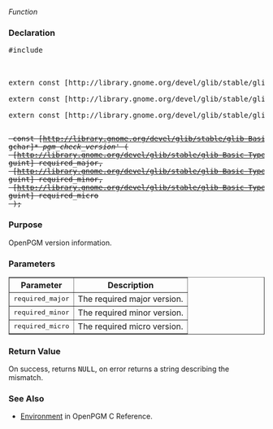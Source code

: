 _Function_
### Declaration ###
<pre>
#include <pgm/pgm.h><br>
<br>
extern const [http://library.gnome.org/devel/glib/stable/glib-Basic-Types.html#guint guint] *pgm_major_version*;<br>
extern const [http://library.gnome.org/devel/glib/stable/glib-Basic-Types.html#guint guint] *pgm_minor_version*;<br>
extern const [http://library.gnome.org/devel/glib/stable/glib-Basic-Types.html#guint guint] *pgm_micro_version*;<br>
</pre>

<strike><pre>
const [http://library.gnome.org/devel/glib/stable/glib-Basic-Types.html#gchar gchar]* *pgm_check_version*' (<br>
[http://library.gnome.org/devel/glib/stable/glib-Basic-Types.html#guint guint]      required_major,<br>
[http://library.gnome.org/devel/glib/stable/glib-Basic-Types.html#guint guint]      required_minor,<br>
[http://library.gnome.org/devel/glib/stable/glib-Basic-Types.html#guint guint]      required_micro<br>
);</pre></strike>

### Purpose ###
OpenPGM version information.

### Parameters ###
<table cellpadding='5' border='1' cellspacing='0'>
<tr>
<th>Parameter</th>
<th>Description</th>
</tr>
<tr>
<td><tt>required_major</tt></td>
<td>The required major version.</td>
</tr><tr>
<td><tt>required_minor</tt></td>
<td>The required minor version.</td>
</tr><tr>
<td><tt>required_micro</tt></td>
<td>The required micro version.</td>
</tr>
</table>


### Return Value ###
On success, returns <tt>NULL</tt>, on error returns a string describing the mismatch.

### See Also ###
  * [Environment](OpenPgmCReferenceEnvironment.md) in OpenPGM C Reference.